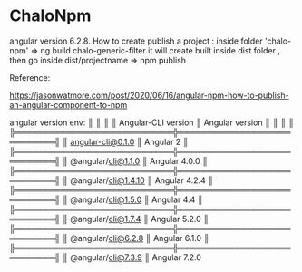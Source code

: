 # ChaloNpm

angular version 6.2.8.
How to create publish a project :
inside folder 'chalo-npm' =>   ng build chalo-generic-filter
it will create built inside dist folder , then go inside dist/projectname   =>
 npm publish 


 Reference:

 https://jasonwatmore.com/post/2020/06/16/angular-npm-how-to-publish-an-angular-component-to-npm


 angular version env:
 ║                            ║                            ║
║ Angular-CLI version        ║ Angular version            ║
║                            ║                            ║
╠════════════════════════════╬════════════════════════════╣
║ angular-cli@0.1.0          ║ Angular 2                  ║
╠════════════════════════════╬════════════════════════════╣
║ @angular/cli@1.1.0         ║ Angular 4.0.0              ║
╠════════════════════════════╬════════════════════════════╣
║ @angular/cli@1.4.10        ║ Angular 4.2.4              ║
╠════════════════════════════╬════════════════════════════╣
║ @angular/cli@1.5.0         ║ Angular 4.4                ║
╠════════════════════════════╬════════════════════════════╣
║ @angular/cli@1.7.4         ║ Angular 5.2.0              ║
╠════════════════════════════╬════════════════════════════╣
║ @angular/cli@6.2.8         ║ Angular 6.1.0              ║
╠════════════════════════════╬════════════════════════════╣
║ @angular/cli@7.3.9         ║ Angular 7.2.0  






